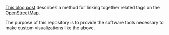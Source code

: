 [This blog post](http://matiasdahl.iki.fi/2015/finding-related-amenity-tags-on-the-openstreetmap) describes a method for linking together related tags on the [OpenStreetMap](https://www.openstreetmap.org/). 

The purpose of this repository is to provide the software tools necessary to make custom visualizations like the above.

